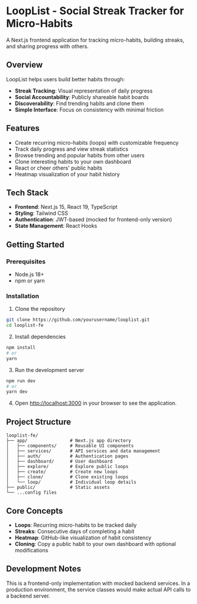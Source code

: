 # LoopList - Social Streak Tracker for Micro-Habits

A Next.js frontend application for tracking micro-habits, building streaks, and sharing progress with others.

## Overview

LoopList helps users build better habits through:

- **Streak Tracking**: Visual representation of daily progress
- **Social Accountability**: Publicly shareable habit boards
- **Discoverability**: Find trending habits and clone them
- **Simple Interface**: Focus on consistency with minimal friction

## Features

- Create recurring micro-habits (loops) with customizable frequency
- Track daily progress and view streak statistics
- Browse trending and popular habits from other users
- Clone interesting habits to your own dashboard
- React or cheer others' public habits
- Heatmap visualization of your habit history

## Tech Stack

- **Frontend**: Next.js 15, React 19, TypeScript
- **Styling**: Tailwind CSS
- **Authentication**: JWT-based (mocked for frontend-only version)
- **State Management**: React Hooks

## Getting Started

### Prerequisites

- Node.js 18+
- npm or yarn

### Installation

1. Clone the repository
```bash
git clone https://github.com/yourusername/looplist.git
cd looplist-fe
```

2. Install dependencies
```bash
npm install
# or
yarn
```

3. Run the development server
```bash
npm run dev
# or
yarn dev
```

4. Open [http://localhost:3000](http://localhost:3000) in your browser to see the application.

## Project Structure

```
looplist-fe/
├── app/                # Next.js app directory
│   ├── components/     # Reusable UI components
│   ├── services/       # API services and data management
│   ├── auth/           # Authentication pages
│   ├── dashboard/      # User dashboard
│   ├── explore/        # Explore public loops
│   ├── create/         # Create new loops
│   ├── clone/          # Clone existing loops
│   └── loop/           # Individual loop details
├── public/             # Static assets
└── ...config files
```

## Core Concepts

- **Loops**: Recurring micro-habits to be tracked daily
- **Streaks**: Consecutive days of completing a habit
- **Heatmap**: GitHub-like visualization of habit consistency
- **Cloning**: Copy a public habit to your own dashboard with optional modifications

## Development Notes

This is a frontend-only implementation with mocked backend services. In a production environment, the service classes would make actual API calls to a backend server. 